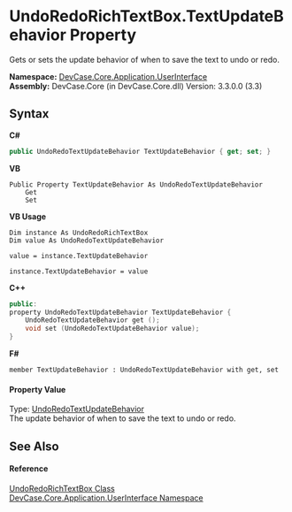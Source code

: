 # UndoRedoRichTextBox.TextUpdateBehavior Property 
 

Gets or sets the update behavior of when to save the text to undo or redo.

**Namespace:**&nbsp;<a href="N_DevCase_Core_Application_UserInterface">DevCase.Core.Application.UserInterface</a><br />**Assembly:**&nbsp;DevCase.Core (in DevCase.Core.dll) Version: 3.3.0.0 (3.3)

## Syntax

**C#**<br />
``` C#
public UndoRedoTextUpdateBehavior TextUpdateBehavior { get; set; }
```

**VB**<br />
``` VB
Public Property TextUpdateBehavior As UndoRedoTextUpdateBehavior
	Get
	Set
```

**VB Usage**<br />
``` VB Usage
Dim instance As UndoRedoRichTextBox
Dim value As UndoRedoTextUpdateBehavior

value = instance.TextUpdateBehavior

instance.TextUpdateBehavior = value
```

**C++**<br />
``` C++
public:
property UndoRedoTextUpdateBehavior TextUpdateBehavior {
	UndoRedoTextUpdateBehavior get ();
	void set (UndoRedoTextUpdateBehavior value);
}
```

**F#**<br />
``` F#
member TextUpdateBehavior : UndoRedoTextUpdateBehavior with get, set

```


#### Property Value
Type: <a href="T_DevCase_Core_Application_UserInterface_UndoRedoTextUpdateBehavior">UndoRedoTextUpdateBehavior</a><br />The update behavior of when to save the text to undo or redo.

## See Also


#### Reference
<a href="T_DevCase_Core_Application_UserInterface_UndoRedoRichTextBox">UndoRedoRichTextBox Class</a><br /><a href="N_DevCase_Core_Application_UserInterface">DevCase.Core.Application.UserInterface Namespace</a><br />